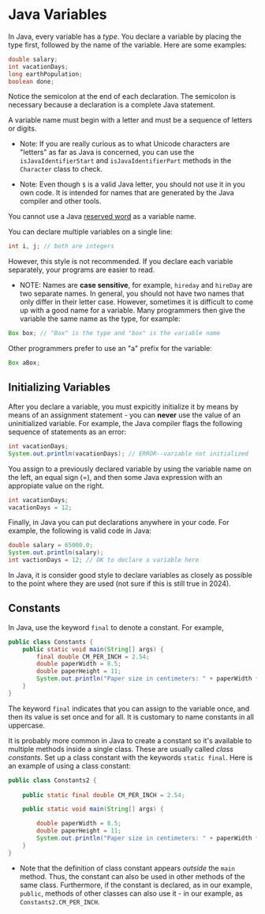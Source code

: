 # Java Variables

In Java, every variable has a _type_. You declare a variable by placing the type first, followed by the name of the variable. Here are some examples:

```java
double salary;
int vacationDays;
long earthPopulation;
boolean done;
```

Notice the semicolon at the end of each declaration. The semicolon is necessary because a declaration is a complete Java statement.

A variable name must begin with a letter and must be a sequence of letters or digits.

- Note: If you are really curious as to what Unicode characters are "letters" as far as Java is concerned, you can use the `isJavaIdentifierStart` and `isJavaIdentifierPart` methods in the `Character` class to check.

- Note: Even though `$` is a valid Java letter, you should not use it in you own code. It is intended for names that are generated by the Java compiler and other tools.

You cannot use a Java [reserved word](https://en.wikipedia.org/wiki/List_of_Java_keywords) as a variable name.

You can declare multiple variables on a single line:

```java
int i, j; // both are integers
```

However,  this style is not recommended.  If you declare each variable separately, your programs are easier to read.

- NOTE: Names are **case sensitive**, for example, `hireday` and `hireDay` are two separate names. In general, you should not have two names that only differ in their letter case. However, sometimes it is difficult to come up with a good name for a variable. Many programmers then give the variable the same name as the type, for example:

```Java
Box box; // "Box" is the type and "box" is the variable name
```

Other programmers prefer to use an "a" prefix for the variable:

```java
Box aBox;
```

## Initializing Variables

After you declare a variable, you must expicitly initialize it by means by means of an assignment statement - you can **never** use the value of an uninitialized variable. For example, the Java compiler flags the following sequence of statements as an error:

```java
int vacationDays;
System.out.println(vacationDays); // ERROR--variable not initialized
```

You assign to a previously declared variable by using the variable name on the left, an equal sign (=), and then some Java expression with an appropiate value on the right.

```java
int vacationDays;
vacationDays = 12;
```

Finally, in Java you can put declarations anywhere in your code. For example, the following is valid code in Java:

```java
double salary = 65000.0;
System.out.println(salary);
int vactionDays = 12; // OK to declare a variable here
```

In Java, it is consider good style to declare variables as closely as possible to the point where they are used (not sure if this is still true in 2024).

## Constants

In Java, use the keyword `final` to denote a constant. For example, 

```java
public class Constants {
    public static void main(String[] args) {
        final double CM_PER_INCH = 2.54;
        double paperWidth = 8.5;
        double paperHeight = 11;
        System.out.println("Paper size in centimeters: " + paperWidth * CM_PER_INCH + " by " + paperheight * CM_PER_INCH);
    }
}
```

The keyword `final` indicates that you can assign to the variable once, and then its value is set once and for all. It is customary to name constants in all uppercase.

It is probably more common in Java to create a constant so it's available to multiple methods inside a single class. These are usually called _class constants_. Set up a class constant with the keywords `static final`. Here is an example of using a class constant:

```java
public class Constants2 {
    
    public static final double CM_PER_INCH = 2.54;

    public static void main(String[] args) {

        double paperWidth = 8.5;
        double paperHeight = 11;
        System.out.println("Paper size in centimeters: " + paperWidth * CM_PER_INCH + " by " + paperheight * CM_PER_INCH);
    }
}
```

- Note that the definition of class constant appears _outside_ the `main` method. Thus, the constant can also be used in other methods of the same class. Furthermore, if the constant is declared, as in our example, `public`, methods of other classes can also use it - in our example, as `Constants2.CM_PER_INCH`.

